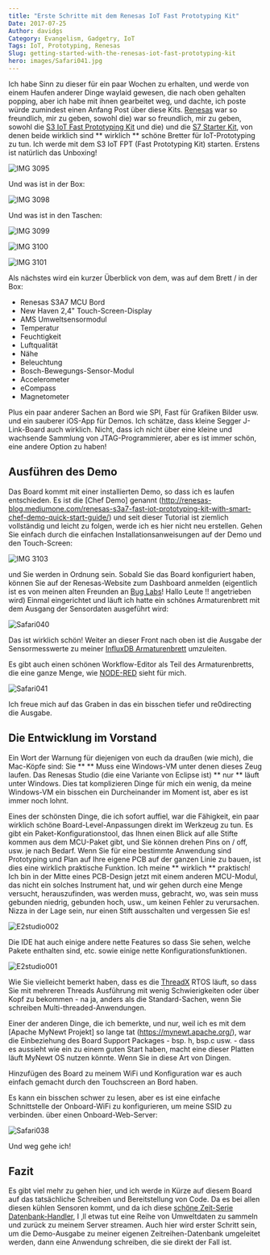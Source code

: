 ```yaml
---
title: "Erste Schritte mit dem Renesas IoT Fast Prototyping Kit"
Date: 2017-07-25
Author: davidgs
Category: Evangelism, Gadgetry, IoT
Tags: IoT, Prototyping, Renesas
Slug: getting-started-with-the-renesas-iot-fast-prototyping-kit
hero: images/Safari041.jpg
---
```


Ich habe Sinn zu dieser für ein paar Wochen zu erhalten, und werde von einem Haufen anderer Dinge waylaid gewesen, die nach oben gehalten popping, aber ich habe mit ihnen gearbeitet weg, und dachte, ich poste würde zumindest einen Anfang Post über diese Kits. [Renesas](https://www.renesas.com/en-us/) war so freundlich, mir zu geben, sowohl die) war so freundlich, mir zu geben, sowohl die [S3 IoT Fast Prototyping Kit](https://www.renesas.com/en-us/products/software-tools/boards-and-kits/renesas-synergy-kits/renesas-synergy-s3a7-prototyping-kit.html) und die) und die [S7 Starter Kit](https://www.renesas.com/en-us/products/software-tools/boards-and-kits/renesas-synergy-kits/renesas-synergy-sk-s7g2.html), von denen beide wirklich sind ** wirklich ** schöne Bretter für IoT-Prototyping zu tun. Ich werde mit dem S3 IoT FPT (Fast Prototyping Kit) starten. Erstens ist natürlich das Unboxing!

![IMG 3095](/posts/category/iot/iot-hardware/images/IMG_3095.png)

Und was ist in der Box:

![IMG 3098](/posts/category/iot/iot-hardware/images/IMG_3098.png)

Und was ist in den Taschen:

![IMG 3099](/posts/category/iot/iot-hardware/images/IMG_3099.png)

![IMG 3100](/posts/category/iot/iot-hardware/images/IMG_3100.png)

![IMG 3101](/posts/category/iot/iot-hardware/images/IMG_3101.png)

Als nächstes wird ein kurzer Überblick von dem, was auf dem Brett / in der Box:

- Renesas S3A7 MCU Bord
- New Haven 2,4" Touch-Screen-Display
- AMS Umweltsensormodul
- Temperatur
- Feuchtigkeit
- Luftqualität
- Nähe
- Beleuchtung
- Bosch-Bewegungs-Sensor-Modul
- Accelerometer
- eCompass
- Magnetometer

Plus ein paar anderer Sachen an Bord wie SPI, Fast für Grafiken Bilder usw. und ein sauberer iOS-App für Demos. Ich schätze, dass kleine Segger J-Link-Board auch wirklich. Nicht, dass ich nicht über eine kleine und wachsende Sammlung von JTAG-Programmierer, aber es ist immer schön, eine andere Option zu haben!

## Ausführen des Demo

Das Board kommt mit einer installierten Demo, so dass ich es laufen entschieden. Es ist die [Chef Demo] genannt (http://renesas-blog.mediumone.com/renesas-s3a7-fast-iot-prototyping-kit-with-smart-chef-demo-quick-start-guide/) und seit dieser Tutorial ist ziemlich vollständig und leicht zu folgen, werde ich es hier nicht neu erstellen. Gehen Sie einfach durch die einfachen Installationsanweisungen auf der Demo und den Touch-Screen:

![IMG 3103](/posts/category/iot/iot-hardware/images/IMG_3103.png)

und Sie werden in Ordnung sein. Sobald Sie das Board konfiguriert haben, können Sie auf der Renesas-Website zum Dashboard anmelden (eigentlich ist es von meinen alten Freunden an [Bug Labs](https://buglabs.net)! Hallo Leute !! angetrieben wird) Einmal eingerichtet und läuft ich hatte ein schönes Armaturenbrett mit dem Ausgang der Sensordaten ausgeführt wird:

![Safari040](/posts/category/iot/iot-hardware/images/Safari040.jpg)

Das ist wirklich schön! Weiter an dieser Front nach oben ist die Ausgabe der Sensormesswerte zu meiner [InfluxDB Armaturenbrett](/posts/category/iot/iot-hardware/running-influxdb-on-an-artik-520/) umzuleiten.

Es gibt auch einen schönen Workflow-Editor als Teil des Armaturenbretts, die eine ganze Menge, wie [NODE-RED](https://nodered.org) sieht für mich.

![Safari041](/posts/category/iot/iot-hardware/images/Safari041.jpg)

Ich freue mich auf das Graben in das ein bisschen tiefer und re0directing die Ausgabe.

## Die Entwicklung im Vorstand

Ein Wort der Warnung für diejenigen von euch da draußen (wie mich), die Mac-Köpfe sind: Sie ** ** Muss eine Windows-VM unter denen dieses Zeug laufen. Das Renesas Studio (die eine Variante von Eclipse ist) ** nur ** läuft unter Windows. Dies tat komplizieren Dinge für mich ein wenig, da meine Windows-VM ein bisschen ein Durcheinander im Moment ist, aber es ist immer noch lohnt.

Eines der schönsten Dinge, die ich sofort auffiel, war die Fähigkeit, ein paar wirklich schöne Board-Level-Anpassungen direkt im Werkzeug zu tun. Es gibt ein Paket-Konfigurationstool, das Ihnen einen Blick auf alle Stifte kommen aus dem MCU-Paket gibt, und Sie können drehen Pins on / off, usw. je nach Bedarf. Wenn Sie für eine bestimmte Anwendung sind Prototyping und Plan auf Ihre eigene PCB auf der ganzen Linie zu bauen, ist dies eine wirklich praktische Funktion. Ich meine ** wirklich ** praktisch! Ich bin in der Mitte eines PCB-Design jetzt mit einem anderen MCU-Modul, das nicht ein solches Instrument hat, und wir gehen durch eine Menge versucht, herauszufinden, was werden muss, gebracht, wo, was sein muss gebunden niedrig, gebunden hoch, usw., um keinen Fehler zu verursachen. Nizza in der Lage sein, nur einen Stift ausschalten und vergessen Sie es!

![E2studio002](/posts/category/iot/iot-hardware/images/e2studio002.jpg)

Die IDE hat auch einige andere nette Features so dass Sie sehen, welche Pakete enthalten sind, etc. sowie einige nette Konfigurationsfunktionen.

![E2studio001](/posts/category/iot/iot-hardware/images/e2studio001.jpg)

Wie Sie vielleicht bemerkt haben, dass es die [ThreadX](http://rtos.com/products/threadx/) RTOS läuft, so dass Sie mit mehreren Threads Ausführung mit wenig Schwierigkeiten oder über Kopf zu bekommen - na ja, anders als die Standard-Sachen, wenn Sie schreiben Multi-threaded-Anwendungen.

Einer der anderen Dinge, die ich bemerkte, und nur, weil ich es mit dem [Apache MyNewt Projekt] so lange tat (https://mynewt.apache.org/), war die Einbeziehung des Board Support Packages - bsp. h, bsp.c usw. - dass es aussieht wie ein zu einem guten Start haben, macht eine dieser Platten läuft MyNewt OS nutzen könnte. Wenn Sie in diese Art von Dingen.

Hinzufügen des Board zu meinem WiFi und Konfiguration war es auch einfach gemacht durch den Touchscreen an Bord haben.

Es kann ein bisschen schwer zu lesen, aber es ist eine einfache Schnittstelle der Onboard-WiFi zu konfigurieren, um meine SSID zu verbinden. über einen Onboard-Web-Server:

![Safari038](/posts/category/iot/iot-hardware/images/Safari038.jpg)

Und weg gehe ich!

## Fazit

Es gibt viel mehr zu gehen hier, und ich werde in Kürze auf diesem Board auf das tatsächliche Schreiben und Bereitstellung von Code. Da es bei allen diesen kühlen Sensoren kommt, und da ich diese [schöne Zeit-Serie Datenbank-Handler](/posts/category/iot/iot-hardware/running-influxdb-on-an-artik-520/), I ‚ll etwas tut eine Reihe von Umweltdaten zu sammeln und zurück zu meinem Server streamen. Auch hier wird erster Schritt sein, um die Demo-Ausgabe zu meiner eigenen Zeitreihen-Datenbank umgeleitet werden, dann eine Anwendung schreiben, die sie direkt der Fall ist.
